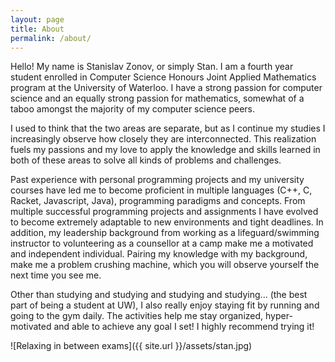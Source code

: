 ```yaml
---
layout: page
title: About
permalink: /about/
---
```


Hello! My name is Stanislav Zonov, or simply Stan. I am a fourth year student enrolled in Computer Science Honours Joint Applied Mathematics program at the University of Waterloo. I have a strong passion for computer science and an equally strong passion for mathematics, somewhat of a taboo amongst the majority of my computer science peers.

I used to think that the two areas are separate, but as I continue my studies I increasingly observe how closely they are interconnected. This realization fuels my passions and my love to apply the knowledge and skills learned in both of these areas to solve all kinds of problems and challenges.

Past experience with personal programming projects and my university courses have led me to become proficient in multiple languages (C++, C, Racket, Javascript, Java), programming paradigms and concepts. From multiple successful programming projects and assignments I have evolved to become extremely adaptable to new environments and tight deadlines. In addition, my leadership background from working as a lifeguard/swimming instructor to volunteering as a counsellor at a camp make me a motivated and independent individual. Pairing my knowledge with my background, make me a problem crushing machine, which you will observe yourself the next time you see me.

Other than studying and studying and studying and studying... (the best part of being a student at UW), I also really enjoy staying fit by running and going to the gym daily. The activities help me stay organized, hyper-motivated and able to achieve any goal I set! I highly recommend trying it!

![Relaxing in between exams]({{ site.url }}/assets/stan.jpg)

